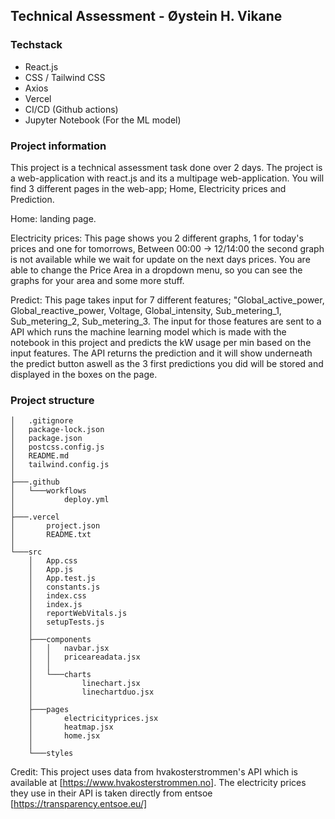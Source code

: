 ## Technical Assessment - Øystein H. Vikane

### Techstack
- React.js
- CSS / Tailwind CSS
- Axios
- Vercel
- CI/CD (Github actions)
- Jupyter Notebook (For the ML model)

### Project information

This project is a technical assessment task done over 2 days.
The project is a web-application with react.js and its a multipage web-application.
You will find 3 different pages in the web-app; Home, Electricity prices and Prediction.

Home: landing page.

Electricity prices: This page shows you 2 different graphs, 1 for today's prices and one for tomorrows,
Between 00:00 -> 12/14:00 the second graph is not available while we wait for update on the next days prices.
You are able to change the Price Area in a dropdown menu, so you can see the graphs for your area and some more stuff.

Predict: This page takes input for 7 different features; "Global_active_power, Global_reactive_power, Voltage, Global_intensity, Sub_metering_1, Sub_metering_2, Sub_metering_3. The input for those features are sent to a API which runs the machine learning model which is made with the notebook in this project and predicts 
the kW usage per min based on the input features. The API returns the prediction and it will show underneath the predict button aswell as the 3 first predictions 
you did will be stored and displayed in the boxes on the page.

### Project structure
```
│   .gitignore
│   package-lock.json
│   package.json
│   postcss.config.js
│   README.md
│   tailwind.config.js
│   
├───.github
│   └───workflows
│           deploy.yml
│           
├───.vercel
│       project.json
│       README.txt
│       
└───src
    │   App.css
    │   App.js
    │   App.test.js
    │   constants.js
    │   index.css
    │   index.js
    │   reportWebVitals.js
    │   setupTests.js
    │   
    ├───components
    │   │   navbar.jsx
    │   │   priceareadata.jsx
    │   │   
    │   └───charts
    │           linechart.jsx
    │           linechartduo.jsx
    │           
    ├───pages
    │       electricityprices.jsx
    │       heatmap.jsx
    │       home.jsx
    │       
    └───styles
```

Credit:
This project uses data from hvakosterstrommen's API which is available at [https://www.hvakosterstrommen.no]. The electricity prices they use in their API is taken directly from entsoe [https://transparency.entsoe.eu/]
